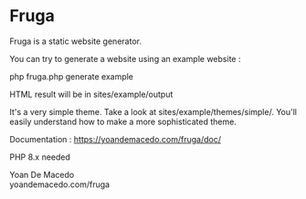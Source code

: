 # Fruga

Fruga is a static website generator.

You can try to generate a website using an example website :

php fruga.php generate example

HTML result will be in sites/example/output

It's a very simple theme. Take a look at sites/example/themes/simple/.
You'll easily understand how to make a more sophisticated theme.

Documentation : https://yoandemacedo.com/fruga/doc/

PHP 8.x needed

Yoan De Macedo  
yoandemacedo.com/fruga